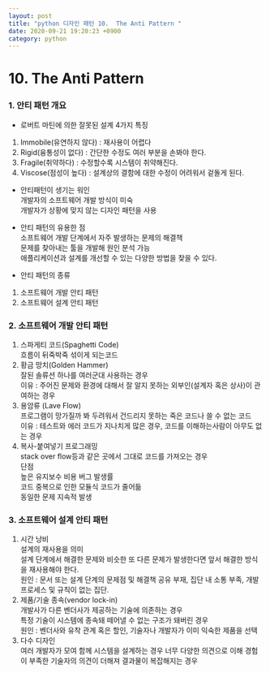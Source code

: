 ```yaml
---
layout: post
title: "python 디자인 패턴 10.  The Anti Pattern "
date: 2020-09-21 19:20:23 +0900
category: python
---
```


# 10. The Anti Pattern 

### 1. 안티 패턴 개요 

- 로버트 마틴에 의한 잘못된 설계 4가지 특징 <br> 
1. Immobile(유연하지 않다) : 재사용이 어렵다   <br>
2. Rigid(융통성이 없다) : 간단한 수정도 여러 부분을 손봐야 한다.  <br>
3. Fragile(취약하다) : 수정할수록 시스템이 취약해진다.  <br>
4. Viscose(점성이 높다) : 설계상의 결함에 대한 수정이 어려워서 겉돌게 된다.  <br>

- 안티패턴이 생기는 워인  <br>
개발자의 소프트웨어 개발 방식이 미숙  <br>
개발자가 상황에 맞지 않는 디자인 패턴을 사용  <br>

- 안티 패턴의 유용한 점  <br>
소프트웨어 개발 단계에서 자주 발생하는 문제의 해결책  <br>
문제를 찾아내는 툴을 개발해 원인 분석 가능  <br>
애플리케이션과 설계를 개선할 수 있는 다양한 방법을 찾을 수 있다.  <br>

- 안티 패턴의 종류  <br>
1. 소프트웨어 개발 안티 패턴  <br>
2. 소프트웨어 설계 안티 패턴  <br>

### 2. 소프트웨어 개발 안티 패턴 
1. 스파게티 코드(Spaghetti Code)  <br>
흐름이 뒤죽박죽 섞이게 되는코드   <br>
2. 황금 망치(Golden Hammer)  <br>
잘된 솔류션 하나를 여러군대 사용하는 경우  <br>
이유 : 주어진 문제와 환경에 대해서 잘 알지 못하는 외부인(설계자 혹은 상사)이 관여하는 경우  <br>
3. 용암류 (Lave Flow)  <br>
프로그램이 망가질까 봐 두려워서 건드리지 못하는 죽은 코드나 쓸 수 없는 코드  <br>
이유 : 테스트와 에러 코드가 지나치게 많은 경우, 코드를 이해하는사람이 아무도 없는 경우  <br>
4. 복사-붙여넣기 프로그래밍  <br>
stack over flow등과 같은 곳에서 그대로 코드를 가져오는 경우   <br>
단점  <br>
높은 유지보수 비용 버그 발생률  <br>
코드 중복으로 인한 모듈식 코드가 줄어듦  <br>
동일한 문제 지속적 발생  <br>

### 3. 소프트웨어 설계 안티 패턴 
1. 시간 낭비  <br>
설계의 재사용을 의미  <br>
설계 단계에서 해결한 문제와 비슷한 또 다른 문제가 발생한다면 앞서 해결한 방식을 재사용해야 한다.  <br>
원인 : 문서 또는 설계 단계의 문제점 및 해결책 공유 부재, 집단 내 소통 부족, 개발 프로세스 및 규칙이 없는 집단.  <br>
2. 제품/기술 종속(vendor lock-in)  <br>
개발사가 다른 벤더사가 제공하는 기술에 의존하는 경우  <br>
특정 기술이 시스템에 종속돼 떼어낼 수 없는 구조가 돼버린 경우  <br>
원인 : 벤더사와 유착 관계 혹은 할인,  기술자나 개발자가 이미 익숙한 제품을 선택  <br>
3. 다수 디자인  <br>
여러 개발자가 모여 함께 시스템을 설계하는 경우 너무 다양한 의견으로 이해 경험이 부족한 기술자의 의견이 더해져 결과물이 복잡해지는 경우  <br>


 

